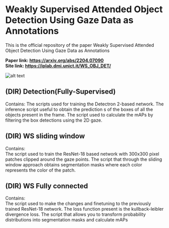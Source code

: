 # Weakly Supervised Attended Object Detection Using Gaze Data as Annotations
This is the official repository of the paper Weakly Supervised Attended Object Detection Using Gaze Data as Annotations

<b>Paper link: https://arxiv.org/abs/2204.07090</b> <br />
<b>Site link: https://iplab.dmi.unict.it/WS_OBJ_DET/</b> <br />


![alt text](./full_metod.gif)

## (DIR) Detection(Fully-Supervised)
Contains:
The scripts used for training the Detectron 2-based network.
The inference script useful to obtain the prediction s of the boxes of all the objects present in the frame.
The script used to calculate the mAPs by filtering the box detections using the 2D gaze.

## (DIR) WS sliding window
Contains:  
The script used to train the ResNet-18 based network with 300x300 pixel patches clipped around the gaze points.
The script that through the sliding window approach obtains segmentation masks where each color represents the color of the patch. 

## (DIR) WS Fully connected
Contains:  
The script used to make the changes and finetuning to the previously trained ResNet-18 network. The loss function present is the kullback-leibler divergence loss.
The script that allows you to transform probability distributions into segmentation masks and calculate mAPs
